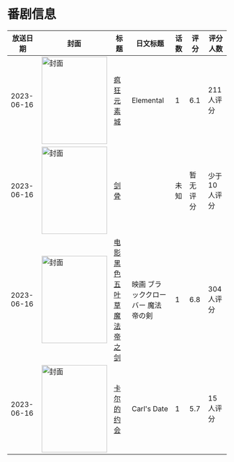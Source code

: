 # 番剧信息

|放送日期|封面|标题|日文标题|话数|评分|评分人数|
|---|---|---|---|---|---|---|
|2023-06-16|<img src="https://lain.bgm.tv/pic/cover/c/8a/69/400727_2eU29.jpg" alt="封面" style="width:150px;height:200px;object-fit:cover;">|[疯狂元素城](https://bangumi.tv/subject/400727)|Elemental|1|6.1|211人评分|
|2023-06-16|<img src="https://lain.bgm.tv/pic/cover/c/7d/27/440276_iTdi9.jpg" alt="封面" style="width:150px;height:200px;object-fit:cover;">|[剑骨](https://bangumi.tv/subject/440276)||未知|暂无评分|少于10人评分|
|2023-06-16|<img src="https://lain.bgm.tv/pic/cover/c/b7/7e/331759_00z6z.jpg" alt="封面" style="width:150px;height:200px;object-fit:cover;">|[电影 黑色五叶草 魔法帝之剑](https://bangumi.tv/subject/331759)|映画 ブラッククローバー 魔法帝の剣|1|6.8|304人评分|
|2023-06-16|<img src="https://lain.bgm.tv/pic/cover/c/66/85/439523_zIAa2.jpg" alt="封面" style="width:150px;height:200px;object-fit:cover;">|[卡尔的约会](https://bangumi.tv/subject/439523)|Carl's Date|1|5.7|15人评分|
